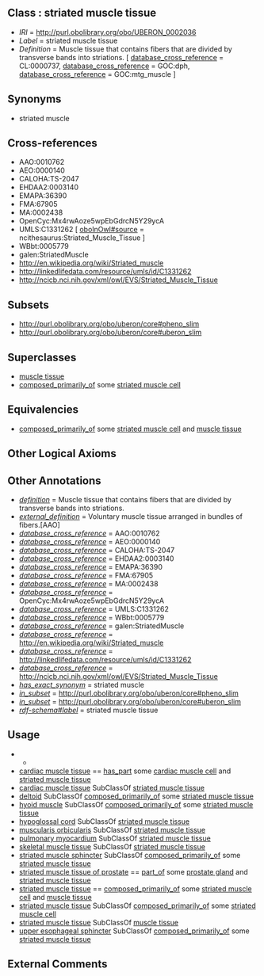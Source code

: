 
## Class : striated muscle tissue

 * *IRI* = http://purl.obolibrary.org/obo/UBERON_0002036
 * *Label* = striated muscle tissue
 * *Definition* = Muscle tissue that contains fibers that are divided by transverse bands into striations. [ [database_cross_reference](../../ef/oboInOwl#hasDbXref.md) = CL:0000737, [database_cross_reference](../../ef/oboInOwl#hasDbXref.md) = GOC:dph, [database_cross_reference](../../ef/oboInOwl#hasDbXref.md) = GOC:mtg_muscle ]

## Synonyms

 * striated muscle

## Cross-references

 * AAO:0010762
 * AEO:0000140
 * CALOHA:TS-2047
 * EHDAA2:0003140
 * EMAPA:36390
 * FMA:67905
 * MA:0002438
 * OpenCyc:Mx4rwAoze5wpEbGdrcN5Y29ycA
 * UMLS:C1331262 [ [oboInOwl#source](../../ce/oboInOwl#source.md) = ncithesaurus:Striated_Muscle_Tissue ]
 * WBbt:0005779
 * galen:StriatedMuscle
 * http://en.wikipedia.org/wiki/Striated_muscle
 * http://linkedlifedata.com/resource/umls/id/C1331262
 * http://ncicb.nci.nih.gov/xml/owl/EVS/Striated_Muscle_Tissue

## Subsets

 * http://purl.obolibrary.org/obo/uberon/core#pheno_slim
 * http://purl.obolibrary.org/obo/uberon/core#uberon_slim

## Superclasses

 * [muscle tissue](../../UBERON/85/UBERON_0002385.md)
 * [composed_primarily_of](../../RO/73/RO_0002473.md) some [striated muscle cell](../../CL/37/CL_0000737.md)

## Equivalencies

 * [composed_primarily_of](../../RO/73/RO_0002473.md) some [striated muscle cell](../../CL/37/CL_0000737.md) and [muscle tissue](../../UBERON/85/UBERON_0002385.md)

## Other Logical Axioms


## Other Annotations

 * *[definition](../../IAO/15/IAO_0000115.md)* = Muscle tissue that contains fibers that are divided by transverse bands into striations.
 * *[external_definition](../../UBPROP/01/UBPROP_0000001.md)* = Voluntary muscle tissue arranged in bundles of fibers.[AAO]
 * *[database_cross_reference](../../ef/oboInOwl#hasDbXref.md)* = AAO:0010762
 * *[database_cross_reference](../../ef/oboInOwl#hasDbXref.md)* = AEO:0000140
 * *[database_cross_reference](../../ef/oboInOwl#hasDbXref.md)* = CALOHA:TS-2047
 * *[database_cross_reference](../../ef/oboInOwl#hasDbXref.md)* = EHDAA2:0003140
 * *[database_cross_reference](../../ef/oboInOwl#hasDbXref.md)* = EMAPA:36390
 * *[database_cross_reference](../../ef/oboInOwl#hasDbXref.md)* = FMA:67905
 * *[database_cross_reference](../../ef/oboInOwl#hasDbXref.md)* = MA:0002438
 * *[database_cross_reference](../../ef/oboInOwl#hasDbXref.md)* = OpenCyc:Mx4rwAoze5wpEbGdrcN5Y29ycA
 * *[database_cross_reference](../../ef/oboInOwl#hasDbXref.md)* = UMLS:C1331262
 * *[database_cross_reference](../../ef/oboInOwl#hasDbXref.md)* = WBbt:0005779
 * *[database_cross_reference](../../ef/oboInOwl#hasDbXref.md)* = galen:StriatedMuscle
 * *[database_cross_reference](../../ef/oboInOwl#hasDbXref.md)* = http://en.wikipedia.org/wiki/Striated_muscle
 * *[database_cross_reference](../../ef/oboInOwl#hasDbXref.md)* = http://linkedlifedata.com/resource/umls/id/C1331262
 * *[database_cross_reference](../../ef/oboInOwl#hasDbXref.md)* = http://ncicb.nci.nih.gov/xml/owl/EVS/Striated_Muscle_Tissue
 * *[has_exact_synonym](../../ym/oboInOwl#hasExactSynonym.md)* = striated muscle
 * *[in_subset](../../et/oboInOwl#inSubset.md)* = http://purl.obolibrary.org/obo/uberon/core#pheno_slim
 * *[in_subset](../../et/oboInOwl#inSubset.md)* = http://purl.obolibrary.org/obo/uberon/core#uberon_slim
 * *[rdf-schema#label](../../el/rdf-schema#label.md)* = striated muscle tissue

## Usage

 * -
 * [cardiac muscle tissue](../../UBERON/33/UBERON_0001133.md) == [has_part](../../BFO/51/BFO_0000051.md) some [cardiac muscle cell](../../CL/46/CL_0000746.md) and [striated muscle tissue](../../UBERON/36/UBERON_0002036.md)
 * [cardiac muscle tissue](../../UBERON/33/UBERON_0001133.md) SubClassOf [striated muscle tissue](../../UBERON/36/UBERON_0002036.md)
 * [deltoid](../../UBERON/76/UBERON_0001476.md) SubClassOf [composed_primarily_of](../../RO/73/RO_0002473.md) some [striated muscle tissue](../../UBERON/36/UBERON_0002036.md)
 * [hyoid muscle](../../UBERON/93/UBERON_0005493.md) SubClassOf [composed_primarily_of](../../RO/73/RO_0002473.md) some [striated muscle tissue](../../UBERON/36/UBERON_0002036.md)
 * [hypoglossal cord](../../UBERON/59/UBERON_0010059.md) SubClassOf [striated muscle tissue](../../UBERON/36/UBERON_0002036.md)
 * [muscularis orbicularis](../../UBERON/97/UBERON_0013497.md) SubClassOf [striated muscle tissue](../../UBERON/36/UBERON_0002036.md)
 * [pulmonary myocardium](../../UBERON/62/UBERON_0004162.md) SubClassOf [striated muscle tissue](../../UBERON/36/UBERON_0002036.md)
 * [skeletal muscle tissue](../../UBERON/34/UBERON_0001134.md) SubClassOf [striated muscle tissue](../../UBERON/36/UBERON_0002036.md)
 * [striated muscle sphincter](../../UBERON/22/UBERON_0007522.md) SubClassOf [composed_primarily_of](../../RO/73/RO_0002473.md) some [striated muscle tissue](../../UBERON/36/UBERON_0002036.md)
 * [striated muscle tissue of prostate](../../UBERON/20/UBERON_0004520.md) == [part_of](../../BFO/50/BFO_0000050.md) some [prostate gland](../../UBERON/67/UBERON_0002367.md) and [striated muscle tissue](../../UBERON/36/UBERON_0002036.md)
 * [striated muscle tissue](../../UBERON/36/UBERON_0002036.md) == [composed_primarily_of](../../RO/73/RO_0002473.md) some [striated muscle cell](../../CL/37/CL_0000737.md) and [muscle tissue](../../UBERON/85/UBERON_0002385.md)
 * [striated muscle tissue](../../UBERON/36/UBERON_0002036.md) SubClassOf [composed_primarily_of](../../RO/73/RO_0002473.md) some [striated muscle cell](../../CL/37/CL_0000737.md)
 * [striated muscle tissue](../../UBERON/36/UBERON_0002036.md) SubClassOf [muscle tissue](../../UBERON/85/UBERON_0002385.md)
 * [upper esophageal sphincter](../../UBERON/68/UBERON_0007268.md) SubClassOf [composed_primarily_of](../../RO/73/RO_0002473.md) some [striated muscle tissue](../../UBERON/36/UBERON_0002036.md)

## External Comments

